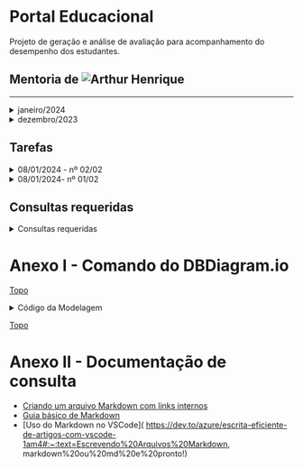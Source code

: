  <a id="topo"></a>
# Portal Educacional
Projeto de geração e análise de avaliação para acompanhamento do desempenho dos estudantes. 
 ## Mentoria de ![Arthur Henrique](  https://github.com/artu-hnrq)

---
 
  <details> 
   <summary>janeiro/2024</summary>
    <DETAILS>
     <SUMMARY>SEMANA DE 29/01-04/02</SUMMARY>
    
  <details>
  <summary>- [ ] 30 - agendada</summary>
   
   - [x] Mentoria:
  </details>
  <details>
  <summary>- [ ] 29 - Agendada</summary>
   
   - [x] Mentoria:
   </details>
   </details>
    <DETAILS>
     <SUMMARY>SEMANA DE 22-28</SUMMARY>
    
  <details>
  <summary>- [ ] 26 - Agendada</summary>
   
   - [x] Mentoria:
   </details>
   
  <details>
  <summary>- [ ] 25 - Agendada</summary>
   
   - [x] Mentoria:
   </details>
  <details>
  <summary>- [ ] 23 - Agendada</summary>
   
   - [x] Mentoria:
   </details>
  <details>
  <summary>- [ ] 22 - Agendada</summary>
   
   - [x] Mentoria:
   </details>
   </details>
    <DETAILS>
     <SUMMARY>SEMANA DE 15-21</SUMMARY>
    
  <details>
  <summary>- [ ] 19 - Agendada</summary>
   
   - [x] Mentoria:
  </details>
  <details>
  <summary>- [ ] 18 - Agendada</summary>
   
   - [x] Mentoria:
  </details>
  <details>
  <summary>- [x] 16 - Realizada</summary>
   
   - [x] Mentoria:
   </details>
  <details>
  <summary>- [ ] 15 - Agendada</summary>
   
   - [x] Mentoria:
   </details>
   </details>
   <DETAILS>
     <SUMMARY>SEMANA DE 08-14</SUMMARY>
    
  <details>
  <summary>- [ ] 12 - Agendada</summary>
   
   - [ ] Mentoria:
   - [x] 11/01/2024  - Relacionar as chaves estrangeiras do estudante e do professor com o schema auth.users
   - [x] Compartilhar projeto com Arthur.Henrique.Della.Fraga@gmail.com
   - [ ] Baixar o POSTMAN e estudar a geração de requisições http.
   - [ ] Gerar requisições(estudar)
   - [ ] Gerar politicas: 
        - [ ] tb_x: select,   insert,   update,   delete 
   </details>
  <details>
  <summary>- [x] 11 - Agendada</summary>
   
   - [x] Mentoria: 11:30h
   - [x] SQL(concluído): Os arquivos SQL gerados pelo DBDiagram.io não são - a princípio - compatíveis com o editor SQL do SUPABASE.
         Foi necessário fazer adaptações no código das tabelas e reordená-las para que os comandos geradores de chave estrangeira
         funcionasse corretamente, já que - para que ocorra a relação -  é necessário que as tabelas e seus campos já existam antes
         da relação.   
         
   <details>
   <summary> SQL: montando SQL para gerar banco</summary>
 
-- Supabase AI is experimental and may produce incorrect answers  
-- Always verify the output before executing  

--01-INDEPENDENTE  
create Table alternativa (  
id bigint generated always as identity primary key,  
alternativa varchar );  

--02-requisito: 01-ALTERNATIVA  
create Table questao (  
id bigint generated always as identity primary key,  
id_alternativa_fk bigint,   
enunciado varchar,  
gabarito varchar,  
CONSTRAINT fk_questao FOREIGN KEY (id_alternativa_fk) REFERENCES alternativa(id)  
 );  

--03-INDEPENDENTE  
create Table curso (  
id bigint generated always as identity primary key,  
nome varchar,  
sigla varchar  
);  

--04-INDEPENDENTE  
create Table disciplina (  
id bigint generated always as identity primary key,  
nome varchar,  
sigla varchar  
);  

--05-REQUISITO: 04-DISCIPLINA  
create Table atividade(  
id bigint generated always as identity primary key,  
id_disciplina_fk bigint,  
sigla varchar,  
tipo varchar,  
CONSTRAINT fk_atividade FOREIGN KEY (id_disciplina_fk) REFERENCES disciplina(id)  
);  

06-REQUISITO: ATIVIDADE E QUESTAO  
create Table atividade_questao (  
id bigint generated always as identity primary key,  
id_atividade_fk bigint,  
id_questao_fk bigint,  
CONSTRAINT fk_atividade_questao FOREIGN KEY (id_atividade_fk) REFERENCES atividade(id),  
CONSTRAINT fk_atividade_questao_2 FOREIGN KEY (id_questao_fk) REFERENCES questao(id)  
);  

--07-REQUISITO: 04-DISCIPLINA  
create Table assunto (  
id bigint generated always as identity primary key,  
id_disciplina_fk bigint,  
objetivo varchar,  
explicacao varchar,  
exemplo varchar,  
CONSTRAINT fk_assunto FOREIGN KEY (id_disciplina_fk) REFERENCES disciplina(id)  
);  

--08-REQUISITO: 07-ASSUNTO E 02-QUESTAO  
create Table assunto_questao (  
id bigint generated always as identity primary key,  
id_assunto_fk bigint,    
id_questao_fk bigint,  
CONSTRAINT fk_assunto_questao FOREIGN KEY (id_assunto_fk) REFERENCES assunto(id),  
CONSTRAINT fk_assunto_questao_2 FOREIGN KEY (id_questao_fk) REFERENCES questao(id)  
);  

--09-REQUISITO: 04-DISCIPLINA E AUTH.USERS  
create Table disciplina_professor (  
id bigint generated always as identity primary key,  
id_disciplina_fk bigint,  
id_professor_fk uuid,  
CONSTRAINT fk_disciplina_professor FOREIGN KEY (id_disciplina_fk) REFERENCES disciplina(id),  
CONSTRAINT fk_disciplina_professor_2 FOREIGN KEY (id_professor_fk) REFERENCES auth.users(id)  
);  

--10-REQUISITO: 03-CURSO E 04-DISCIPLINA  
create Table modulo (  
id bigint generated always as identity primary key,  
id_disciplina_fk bigint,   
id_curso_fk bigint,  
CONSTRAINT fk_modulo FOREIGN KEY (id_disciplina_fk) REFERENCES disciplina(id),  
CONSTRAINT fk_modulo_2 FOREIGN KEY (id_curso_fk) REFERENCES curso(id)  
);  

--11-REQUISITO: 03-CURSO  
create Table turma (  
id bigint generated always as identity primary key,  
id_curso_fk bigint,  
sigla varchar,  
CONSTRAINT fk_turma FOREIGN KEY (id_curso_fk) REFERENCES curso(id)  
);  

--12-REQUISITO: 11-TURMA E 10-MODULO  
create Table modulo_turma (  
id bigint generated always as identity primary key,  
id_turma_fk bigint,   
id_modulo_fk bigint,  
CONSTRAINT fk_modulo_turma FOREIGN KEY (id_turma_fk) REFERENCES turma(id),  
CONSTRAINT fk_modulo_turma_2 FOREIGN KEY (id_modulo_fk) REFERENCES modulo(id)  
);  

--13-REQUISITOS: AUTH.USERS E 05-ATIVIDADE  
create Table resultado (  
id bigint generated always as identity primary key,  
id_estudante_fk uuid,  
id_atividade_fk bigint,  
nrAcessos bigint,  
data timestamp,  
acertos bigint,  
erros bigint,  
percentual float,  
CONSTRAINT fk_resultado  
  FOREIGN KEY (id_estudante_fk) REFERENCES auth.users(id),  
--CONSTRAINT fk_resultado FOREIGN KEY (id_estudante_fk) REFERENCES auth.users(id),  
CONSTRAINT fk_resultado_2 FOREIGN KEY (id_atividade_fk) REFERENCES atividade(id)  
);  

--14-REQUISITO: 09-DISCIPLINA_PROFESSOR E 12-MODULO_TURMA  
create Table alocacao (  
id bigint generated always as identity primary key,  
 id_disciplina_professor_fk bigint,   
 id_modulo_turma_fk bigint,   
 CONSTRAINT fk_alocacao FOREIGN KEY (id_disciplina_professor_fk) REFERENCES disciplina_professor(id),  
 CONSTRAINT fk_alocacao_2 FOREIGN KEY (id_modulo_turma_fk) REFERENCES modulo_turma(id)  
);  

   </details>
 
   </details>
   <details>
     <summary> - [x] 10 - Supabase: Continuando o BD baseado na modelagem</summary>

   - [x] Mentoria: NÃO HOUVE. 
   - [x] Tabelas criadas[12 de 15]: alocacao,   alternativa,   assunto,   atividade_questao,   curso,   modulo,   professor_disciplina,   questao,   questao_assunto,   turma,   turma_modulo,   questao.
   - [x] relacionamentos criados[13/18]:
        
        - [x] 01-alternativa.id -> questao.id_alternativa_fk
        - [x] 02-assunto.id -> assunto_questao.id_assunto_fk
        - [x] 03-atividade.id -> atividade_questao.id_atividade_fk
        - [x] 04-curso.id -> modulo.id_curso_fk
        - [x] 05-curso.id -> turma.id_curso_fk
        - [x] 06-dicplina.id -> assunto.id_disciplina_fk
        - [x] 07-dicplina.id -> modulo.id_disciplina_fk
        - [x] 08-modulo.id -> modulo_turma.id_modulo_fk
        - [x] 09-disciplina_professor.id -> alocacao.id_disciplina_professor_fk
        - [x] 10-questao.id -> atividade_questao.id_questao_fk
        - [x] 11-questao.id -> assunto_questao.id_questao_fk
        - [x] 12-turma.id -> modulo_turma.id_turma_fk
        - [x] 13-modulo_turma.id -> alocacao.id_modulo_turma_fk
   - [x] Conferência de quantidade de tabelas[15] e relacionamentos[18]
  
   </details>
   <details>
     <summary> - [x] 09 - Supabase: criando o BD baseado na modelagem</summary>
    
   - [x] Mentoria: realizada.
   - [x] Tabelas criadas[3 de 15]: auth.users,   disciplina,   resultado,   professor_disciplina,   atividade
   - [x] relacionamentos criados[05/18]: 
        - [x] 01-auth.users.id -> resultado.id_estudante_fk
        - [x] 02-auth.users.id -> prodessor_disciplina.id_professor_fk
        - [x] 03-disciplina.id -> atividade.id_disciplina_fk
        - [x] 04-disciplina.id -> disciplina_professor.id_disciplina_fk
        - [x] 05-atividade.id -> resultado.id_atividade_fk 
   </details>
        
  - [x] 08 - Migrar modelagem da ferramenta DrawSQL para dbdiagram.io
</DETAILS>
  <DETAILS>
 <SUMMARY>SEMANA DE 01-07</SUMMARY>
   
  - [x] 05 - Exportar as pessoas para a tabela auth.users
  - [x] 04 - Criação da Tabela Alocação para gerar histórico do curso
  - [x] 03 - Não houve mentoria
  - [x] 02 - Uso da ferramenta DrawSQL para geração da modelagem
</DETAILS>
</details>

<details> 
   <summary>dezembro/2023</summary>
 
   - [x] 29 - Modelagem física(  rascunho) do BD da aplicação
</details>

 ## Tarefas

<details>
<summary>08/01/2024 - nº 02/02</summary>

 - [x] Migrar modelagem da ferramenta DrawSQL para dbdiagram.io
  *  - [x] Consultar ![documentação do DbDiagram.io](  https://dbml.dbdiagram.io/docs/#index-settings)
     - [x] ![Vídeo sobre DBDiagram.io] (  https://youtu.be/l_yTCfhFxdQ?si=Dp7_1063_-Auf_61)
  *  - [x] ![Modelagem DBDiagram.io concluida](  https://dbdiagram.io/d/portal_educ-659c5f01ac844320ae7c62ae)
  *  - [x] Erros ou falhas corrigidas.
  *  - [x] [Código do Diagrama (  abaixo)](  #modelagemDBDiagram.io)
  *  - [x] [Documentação de Consulta](  #doc) 
</details>

<details>
<summary>08/01/2024- nº 01/02</summary>

 - [x] Retirar as tabelas pessoas da modelagem (  Fazendo as foreing key  s que as apontavam apontarem para auth.users).
  *  - [x] Criada a Tabela auth.users[Obj.: Permissões de acesso as tabelas do banco de dados]
  *  - [x] Apagadas as Tabelas **Estudante** e **Professor** por não serem mais necessárias.
  *  - [x] ~~Feitas as relações (  um para muitos) das Tabelas Estudantes e Professor para a Tabela auth.users~~
  *  - [X] Criadas as relações **auth.users.id -> Resultado.id_estudante_fk** e **auth.users.id-> Professor_disciplina.id_professor_fk**
  *  - [X] Recriadas as **Tabelas Alternativa** e **Tabela Curso**. 
 - [x] Sintetizar brevemente aprendizados em markdown num repositorio no github.
 - [x] Compartilhar acesso a esse repositório com artu-hnrq.
 
 - ![Modelagem do Banco de Dados no DrawSQL](  https://drawsql.app/teams/dev-tst/diagrams/p-educ/embed)
## ~~Pendências~~
 - [x]  ~~Lembrete: DrawSQL permite apenas 15 tabelas~~
 - [x] ~~Tabela Alternativa deu lugar a Tabela Alocação~~
 - [x] ~~Tabela Curso deu lugar a Tabela auth.users(  Tabela Pessoa)~~

</details>

## Consultas requeridas

<details>
<summary>Consultas requeridas</summary>
 
* Quais os **estudantes** fizeram a atividade? [Obj.: Saber a frequência do estudante nas atividades ao longo do tempo]
* Quais **estudantes** NÃO fizeram a atividade? [Obj.: ter lista de quais estão com pendências nas atividades]
* Quais **estudantes**  - QUE FIZERAM - não obteram nota acima de 6? [Obj.: quem apresenta dificuldade - estatística]
* Quais **estudantes** (  RE)FIZERAM as novas atividades sugeridas pelo portal? [Obj.: quem foi persistente?]
* Quais **estudantes** tiraram 10. [Obj.: destacar o empenho].
* Relação decrescente das **questões(  assuntos)** mais erradas [Obj.: saber onde a turma mais errou].
* Relação crescente dos **estudantes** com maior nota na atividade [Obj.: criar classificação por atividade]
* Relação crescente dos **estudantes** com maiores médias. [Obj.: criar classificação geral]
* Relação dos **estudantes** que mais acessaram ao portal [Obj.: criar classificação]
* Quantas **questões** tenho de cada assunto? [Obj.: gerenciar o excesso ou a falta de perguntas sobre o assunto]
* Quais são os **professores** estão na turma?
* Quais as **disciplinas** da turma?
* Quais **professores ministram(  ou ministraram) as disciplinas** na turma?
* Quais as **notas do estudante** no módulo?
* Qual a **média final** do estudante no módulo?
* 
</details>

  <a id="modelagemDBDiagram.io"></a>
# Anexo I - Comando do DBDiagram.io
[Topo](  #topo)

<details>
<summary>Código da Modelagem</summary>
 
```
// Use DBML to define your database structure
// Docs: https://dbml.dbdiagram.io/docs

Table auth.users {
  id integer [primary key  ]
  nome varchar
  email varchar
  telefone varchar
  login varchar
  senha varchar 
}

Table resultado {
  id integer [primary key  ]
  id_estudante_fk integer [ref:> auth.users.id]
  id_atividade_fk integer [ref:> atividade.id]
  nrAcessos integer
  data timestamp
  acertos integer
  erros integer
  percentual float
  }

Table disciplina {
  id integer [primary key  ]
  nome varchar
  sigla varchar
}

Table modulo {
  id integer [primary key  ]
  id_disciplina_fk integer [ref:>  disciplina.id]
  id_curso_fk integer [ref:> curso.id]
}

Table atividade{
  id integer [primary key  ]
  id_disciplina_fk integer [ref:> disciplina.id]
  sigla varchar
  tipo varchar
}

Table assunto {
  id integer [primary key  ]
  id_disciplina_fk integer [ref:>  disciplina.id]
  objetivo varchar
  explicacao varchar
  exemplo varchar
}

Table curso {
  id integer [primary key  ]
  nome varchar
  sigla varchar
}

Table professor_disciplina {
  id integer [primary key  ]
  id_disciplina_fk integer [ref:> disciplina.id]
  id_professor_fk integer [ref:>  auth.users.id]
}

Table alocacao {
  id integer [primary key  ]
  id_profesor_disciplina_fk integer [ref:>  professor_disciplina.id]
  id_turma_modulo_fk integer [ref:>  turma_modulo.id]
}

Table turma_modulo {
  id integer [primary key  ]
  id_turma_fk integer [ref:> turma.id]
  id_modulo_fk integer [ref:> modulo.id]
  semestre integer
}
Table turma {
  id integer [primary key  ]
  id_curso_fk integer [ref:> curso.id]
  sigla varchar
}

Table atividade_questao {
  id integer [primary key  ]
  id_atividade_fk integer [ref:> atividade.id]
  id_questao_fk integer [ref:> questao.id]
}

Table questao_assunto {
  id integer [primary key  ]
  id_assunto_fk integer [ref:> assunto.id]
  id_questao_fk integer [ref:> questao.id]
}

Table questao {
  id integer [primary key  ]
  id_alternativa_fk integer [ref:> alternativa.id]
  enunciado varchar
  gabarito varchar
}

Table alternativa {
  id integer [primary key  ]
  alternativa varchar
}
```
</details>

[Topo](  #topo)

 <a id="doc"></a>

# Anexo II - Documentação de consulta

* [Criando um arquivo Markdown com links internos](  https://medium.com/thiagogmta/criando-um-arquivo-markdown-com-links-internos-3ad5da825ccd)
* [Guia básico de Markdown](  https://docs.pipz.com/central-de-ajuda/learning-center/guia-basico-de-markdown#open)
* [Uso do Markdown no VSCode](  https://dev.to/azure/escrita-eficiente-de-artigos-com-vscode-1am4#:~:text=Escrevendo%20Arquivos%20Markdown,  markdown%20ou%20md%20e%20pronto!)
